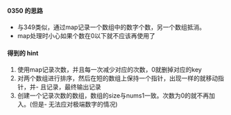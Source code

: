 #### 0350 的思路

- 与349类似，通过map记录一个数组中的数字个数，另一个数组抵消。
- map处理时小心如果个数在0以下就不应该再使用了


#### 得到的 hint
1. 使用map记录次数，并且每一次减少对应的次数，0就删掉对应的key
2. 对两个数组进行排序，然后在短的数组上保持一个指针，出现一样的就移动指针，并- 且记录，最终输出记录
3. 创建一个记录次数的数组，数组的size与nums1一致。次数为0的就不再加入。(但是- 无法应对极端数字的情况)
